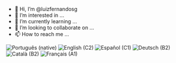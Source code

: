 - 👋 Hi, I’m @luizfernandosg
- 👀 I’m interested in ...
- 🌱 I’m currently learning ...
- 💞️ I’m looking to collaborate on ...
- 📫 How to reach me ...

<!---
luizfernandosg/luizfernandosg is a ✨ special ✨ repository because its `README.md` (this file) appears on your GitHub profile.
You can click the Preview link to take a look at your changes.
--->

![Português (native)](https://img.shields.io/static/v1?label=language&message=Português%20%28native%29&color=crimson)
![English (C2)](https://img.shields.io/static/v1?label=language&message=English%20%28C1%29&color=crimson)
![Español (C1)](https://img.shields.io/static/v1?label=language&message=Español%20%28A2%29&color=crimson)
![Deutsch (B2)](https://img.shields.io/static/v1?label=language&message=Deutsch%20%28A2%29&color=crimson)
![Català (B2)](https://img.shields.io/static/v1?label=language&message=Català%20%28A2%29&color=crimson)
![Français (A1)](https://img.shields.io/static/v1?label=language&message=Français%20%28A2%29&color=crimson)

